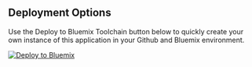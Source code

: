 ## Deployment Options

Use the Deploy to Bluemix Toolchain button below to quickly create your own instance of this
application in your Github and Bluemix environment.

[![Deploy to Bluemix](https://developer.ibm.com/devops-services/wp-content/uploads/sites/42/2016/05/create_toolchain_button.png)](https://console.ng.bluemix.net/devops/setup/deploy/?repository=https%3A%2F%2Fgithub.com%2FFrenchyRaoul%2Fnicholaiflask)
